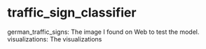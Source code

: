 # traffic_sign_classifier

german_traffic_signs: The image I found on Web to test the model.
visualizations: The visualizations
